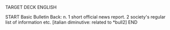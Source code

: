 TARGET DECK
ENGLISH

START
Basic
Bulletin
Back: n. 1 short official news report. 2 society's regular list of information etc. [italian diminutive: related to *bull2]
END
